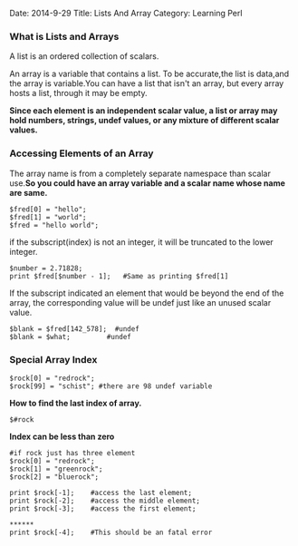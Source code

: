 Date: 2014-9-29
Title: Lists And Array
Category: Learning Perl

### What is Lists and Arrays
A list is an ordered collection of scalars.

An array is a variable that contains a list.
To be accurate,the list is data,and the array is variable.You can have a list that isn't an array, but every array hosts a list, through it may be empty.

**Since each element is an independent scalar value, a list or array may hold numbers, strings, undef values, or any mixture of different scalar values.**

### Accessing Elements of an Array
The array name  is from a completely separate namespace than scalar use.**So you could have an array variable and a scalar name whose name are same.**

	$fred[0] = "hello";
	$fred[1] = "world";
	$fred = "hello world";

if the subscript(index) is not an integer, it will be truncated to the lower integer.

	$number = 2.71828;
	print $fred[$number - 1];  	#Same as printing $fred[1]
	
If the subscript indicated an element that would be beyond the end of the array, the corresponding value will be undef just like an unused scalar value.

	$blank = $fred[142_578];  #undef
	$blank = $what;			#undef
	
### Special Array Index
	$rock[0] = "redrock";
	$rock[99] = "schist"; #there are 98 undef variable
	
**How to find the last index of array.**
	
	$#rock
	
**Index can be less than zero**

	#if rock just has three element
	$rock[0] = "redrock";
	$rock[1] = "greenrock";
	$rock[2] = "bluerock";
	
	print $rock[-1]; 	#access the last element;
	print $rock[-2];	#access the middle element;
	print $rock[-3];	#access the first element;
	
	******
	print $rock[-4];	#This should be an fatal error